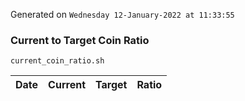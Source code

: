 Generated on `Wednesday 12-January-2022 at 11:33:55`

### Current to Target Coin Ratio
`current_coin_ratio.sh`

Date|Current|Target|Ratio
---|---|---|---
